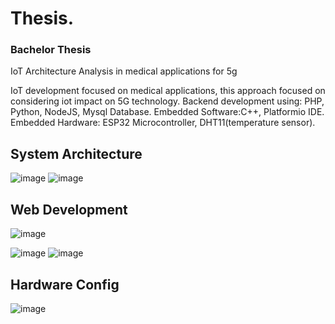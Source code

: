 # Thesis. 
### Bachelor Thesis
IoT Architecture Analysis in medical applications for 5g

IoT development focused on medical applications, this approach focused on considering iot impact on 5G technology. 
Backend development using: PHP, Python, NodeJS, Mysql Database.
Embedded Software:C++, Platformio IDE.
Embedded Hardware: ESP32 Microcontroller, DHT11(temperature sensor).

## System Architecture
![image](https://user-images.githubusercontent.com/60117633/164813337-235bac04-5759-489d-babe-e6f8944c94f3.png)
![image](https://user-images.githubusercontent.com/60117633/164812713-8de5bf0f-8063-489f-8e30-8d8e361dbdb7.png)

## Web Development
![image](https://user-images.githubusercontent.com/60117633/164813927-e5eb08fa-22f4-4132-bc83-a0171e28aed3.png)

![image](https://user-images.githubusercontent.com/60117633/164813938-4a8ccc14-2204-456b-8819-a18877a84517.png)
![image](https://user-images.githubusercontent.com/60117633/164813945-901f50c8-b6a3-4ab6-b3cd-d443d49fc97b.png)

## Hardware Config
![image](https://user-images.githubusercontent.com/60117633/164813976-eb90d8ff-0992-48cb-b9b9-6e1baeb73b60.png)
